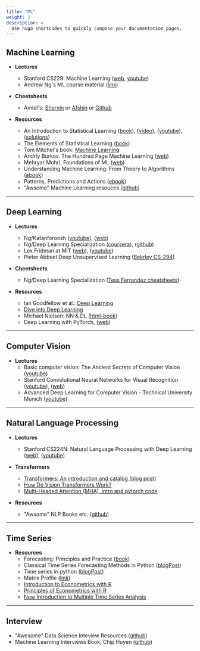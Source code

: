```yaml
---
title: "ML"
weight: 2
description: >
  Use hugo shortcodes to quickly compose your documentation pages.
---
```


## **Machine Learning**

- **Lectures**
  - Stanford CS229: Machine Learning ([web](http://cs229.stanford.edu/), [youtube](https://www.youtube.com/playlist?list=PLoROMvodv4rMiGQp3WXShtMGgzqpfVfbU))
  - Andrew Ng's ML course material ([link](http://www.holehouse.org/mlclass/))

- **Cheetsheets**
  - Amidi's: [Shervin](https://stanford.edu/~shervine/) or [Afshin](https://www.mit.edu/~amidi/) or [Github](https://github.com/afshinea/stanford-cs-229-machine-learning)

- **Resources**
  - An Introduction to Statistical Learning ([book](http://faculty.marshall.usc.edu/gareth-james/)), ([video](https://www.r-bloggers.com/in-depth-introduction-to-machine-learning-in-15-hours-of-expert-videos/)), ([youtube](https://www.youtube.com/channel/UC4OWDcPB1peiBXDfCSZ3h-w)), ([solutions](https://github.com/asadoughi/stat-learning))
  - The Elements of Statistical Learning ([book](https://web.stanford.edu/~hastie/ElemStatLearn/))
  - Tom Mitchel's book: [Machine Learning](http://people.sabanciuniv.edu/berrin/cs512/lectures/Book-Mitchell-onlinebook.pdf)
  - Andriy Burkov. The Hundred Page Machine Learning ([web](http://themlbook.com/))
  - Mehryar Mohri, Foundations of ML ([web](https://cs.nyu.edu/~mohri/mlbook/))
  - Understanding Machine Learning: From Theory to Algorithms ([ebook](https://www.cs.huji.ac.il/~shais/UnderstandingMachineLearning/))
  - Patterns, Predictions and Actions ([ebook](https://mlstory.org))
  - "Awsome" Machine Learning resouces ([github](https://github.com/josephmisiti/awesome-machine-learning/blob/master/books.md))

* * *

## **Deep Learning**

- **Lectures**
  - Ng/Katanforoosh ([youtube](https://www.youtube.com/playlist?list=PLoROMvodv4rOABXSygHTsbvUz4G_YQhOb)), ([web](https://cs230.stanford.edu/))
  - Ng/Deep Learning Specialization ([coursera](https://www.coursera.org/specializations/deep-learning)), ([github](https://github.com/limberc/deeplearning.ai))
  - Lex Fridman at MIT ([web](https://deeplearning.mit.edu/)), ([youtube](https://www.youtube.com/playlist?list=PLrAXtmErZgOeiKm4sgNOknGvNjby9efdf))
  - Pieter Abbeel Deep Unsupervised Learning ([Bekrley CS-294](https://sites.google.com/view/berkeley-cs294-158-sp20/home))

- **Cheetsheets**
    - Ng/Deep Learning Specialization ([Tess Ferrandez cheatsheets](https://www.slideshare.net/TessFerrandez/notes-from-coursera-deep-learning-courses-by-andrew-ng))

- **Resources**
  - Ian Goodfellow et al.: [Deep Learning](https://www.deeplearningbook.org/)
  - [Dive into Deep Learning](https://d2l.ai/)
  - Michael Nielsen: NN & DL ([html-book](http://neuralnetworksanddeeplearning.com/))
  - Deep Learning with PyTorch, ([web](https://pytorch.org/deep-learning-with-pytorch))

* * *

## **Computer Vision**

- **Lectures**
  - Basic computer vision: The Ancient Secrets of Computer Vision ([youtube](https://www.youtube.com/playlist?list=PLjMXczUzEYcHvw5YYSU92WrY8IwhTuq7p))
  - Stanford Convolutional Neural Networks for Visual Recognition ([youtube](https://www.youtube.com/playlist?list=PL3FW7Lu3i5JvHM8ljYj-zLfQRF3EO8sYv)), ([web](http://vision.stanford.edu/teaching/cs231n/))
  - Advanced Deep Learning for Computer Vision - Technical University Munich ([youtube](https://www.youtube.com/playlist?list=PLog3nOPCjKBnjhuHMIXu4ISE4Z4f2jm39))


* * *

## **Natural Language Processing**

- **Lectures**
  - Stanford CS224N: Natural Language Processing with Deep Learning ([web](https://web.stanford.edu/class/cs224n/)), ([youtube](https://www.youtube.com/playlist?list=PLoROMvodv4rOhcuXMZkNm7j3fVwBBY42z))

- **Transformers**

  - [Transformers: An introduction and catalog (blog post)](https://xamat.medium.com/transformers-models-an-introduction-and-catalogue-2022-edition-2d1e9039f376)
  - [How Do Vision Transformers Work?](https://paperswithcode.com/paper/how-do-vision-transformers-work-1)
  - [Multi-Headed Attention (MHA), intro and pytorch code](https://nn.labml.ai/transformers/mha.html)

- **Resources**
  - "Awsome" NLP Books etc. ([github](https://github.com/keon/awesome-nlp))


* * *

## **Time Series**

- **Resources**
  - Forecasting: Principles and Practice ([book](https://otexts.com/fpp2/))
  - Classical Time Series Forecasting Methods in Python ([blogPost](https://machinelearningmastery.com/time-series-forecasting-methods-in-python-cheat-sheet/))
  - Time series in python ([blogPost](https://towardsdatascience.com/time-series-analysis-in-python-an-introduction-70d5a5b1d52a))
  - Matrix Profile ([link](https://www.cs.ucr.edu/~eamonn/MatrixProfile.html))
  - [Introduction to Econometrics with R](https://www.econometrics-with-r.org/)
  - [Principles of Econometrics with  R](https://bookdown.org/ccolonescu/RPoE4/)
  - [New Introduction to Multiple Time Series Analysis](https://link.springer.com/book/10.1007/978-3-540-27752-1)



* * *

## **Interview**
  - "Awesome" Data Science Inteview Resources ([github](https://github.com/alexeygrigorev/data-science-interviews/))
  - Machine Learning Interviews Book, Chip Huyen ([github](https://github.com/chiphuyen/machine-learning-systems-design))


